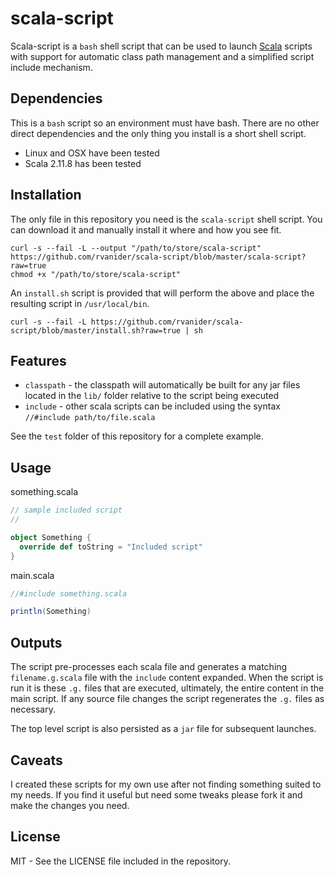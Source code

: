 # scala-script

Scala-script is a `bash` shell script that can be used to launch
[Scala](http://www.scala-lang.org) scripts with support for automatic
class path management and a simplified script include mechanism.

## Dependencies

This is a `bash` script so an environment must have bash. There are
no other direct dependencies and the only thing you install is
a short shell script.

- Linux and OSX have been tested
- Scala 2.11.8 has been tested

## Installation

The only file in this repository you need is the `scala-script` shell
script. You can download it and manually install it where and how you
see fit.

    curl -s --fail -L --output "/path/to/store/scala-script" https://github.com/rvanider/scala-script/blob/master/scala-script?raw=true
    chmod +x "/path/to/store/scala-script"

An `install.sh` script is provided that will perform the above and place
the resulting script in `/usr/local/bin`.

    curl -s --fail -L https://github.com/rvanider/scala-script/blob/master/install.sh?raw=true | sh

## Features

- `classpath` - the classpath will automatically be built for any jar files located in the `lib/` folder
  relative to the script being executed
- `include` - other scala scripts can be included using the syntax `//#include path/to/file.scala`

See the `test` folder of this repository for a complete example.

## Usage

something.scala
```scala
// sample included script
//

object Something {
  override def toString = "Included script"
}
```

main.scala
```scala
//#include something.scala

println(Something)
```

## Outputs

The script pre-processes each scala file and generates a matching `filename.g.scala` file with
the `include` content expanded. When the script is run it is these `.g.` files that are executed,
ultimately, the entire content in the main script. If any source file changes the script
regenerates the `.g.` files as necessary.

The top level script is also persisted as a `jar` file for subsequent launches.

## Caveats

I created these scripts for my own use after not finding something suited to my needs. If you find
it useful but need some tweaks please fork it and make the changes you need.

## License

MIT - See the LICENSE file included in the repository.
